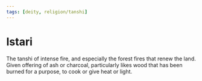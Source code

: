 ```yaml
---
tags: [deity, religion/tanshi]
---
```

# Istari

The tanshi of intense fire, and especially the forest fires that renew the land. Given offering of ash or charcoal, particularly likes wood that has been burned for a purpose, to cook or give heat or light.

